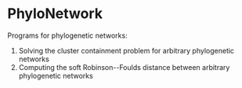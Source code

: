 # PhyloNetwork
Programs for phylogenetic networks:
1. Solving the cluster containment problem for arbitrary phylogenetic networks
2. Computing the soft Robinson--Foulds distance between arbitrary phylogenetic networks
